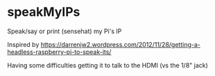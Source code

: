 # speakMyIPs
Speak/say or print (sensehat) my Pi's IP

Inspired by https://darrenjw2.wordpress.com/2012/11/28/getting-a-headless-raspberry-pi-to-speak-its/

Having some difficulties getting it to talk to the HDMI (vs the 1/8" jack)

